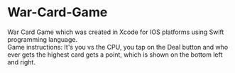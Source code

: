 # War-Card-Game

War Card Game which was created in Xcode for IOS platforms using Swift programming language.  
Game instructions: It's you vs the CPU, you tap on the Deal button and who ever gets the highest card gets a point, which is shown on the bottom left and right.
